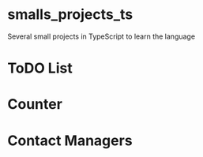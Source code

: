 # smalls_projects_ts
Several small projects in TypeScript to learn the language

# ToDO List

# Counter

# Contact Managers
